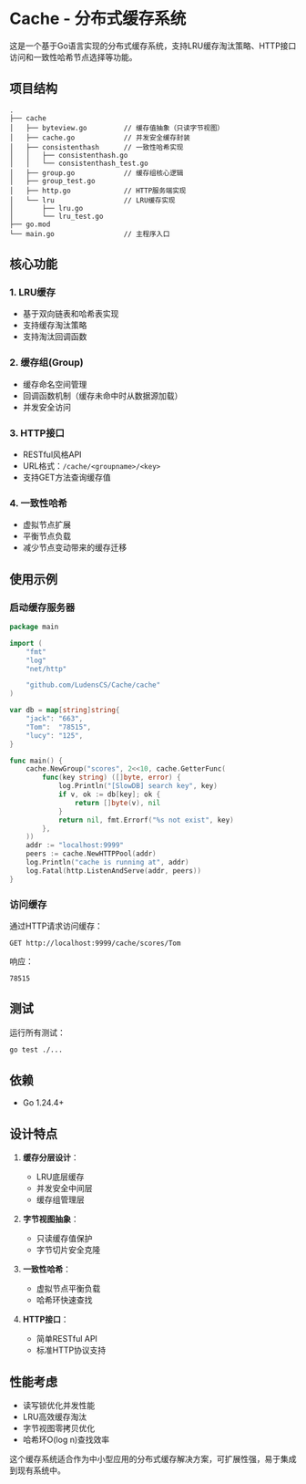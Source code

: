 # Cache - 分布式缓存系统

这是一个基于Go语言实现的分布式缓存系统，支持LRU缓存淘汰策略、HTTP接口访问和一致性哈希节点选择等功能。

## 项目结构

```
.
├── cache
│   ├── byteview.go         // 缓存值抽象（只读字节视图）
│   ├── cache.go            // 并发安全缓存封装
│   ├── consistenthash      // 一致性哈希实现
│   │   ├── consistenthash.go
│   │   └── consistenthash_test.go
│   ├── group.go            // 缓存组核心逻辑
│   ├── group_test.go
│   ├── http.go             // HTTP服务端实现
│   └── lru                 // LRU缓存实现
│       ├── lru.go
│       └── lru_test.go
├── go.mod
└── main.go                 // 主程序入口
```

## 核心功能

### 1. LRU缓存
- 基于双向链表和哈希表实现
- 支持缓存淘汰策略
- 支持淘汰回调函数

### 2. 缓存组(Group)
- 缓存命名空间管理
- 回调函数机制（缓存未命中时从数据源加载）
- 并发安全访问

### 3. HTTP接口
- RESTful风格API
- URL格式：`/cache/<groupname>/<key>`
- 支持GET方法查询缓存值

### 4. 一致性哈希
- 虚拟节点扩展
- 平衡节点负载
- 减少节点变动带来的缓存迁移

## 使用示例

### 启动缓存服务器

```go
package main

import (
	"fmt"
	"log"
	"net/http"

	"github.com/LudensCS/Cache/cache"
)

var db = map[string]string{
	"jack": "663",
	"Tom":  "78515",
	"lucy": "125",
}

func main() {
	cache.NewGroup("scores", 2<<10, cache.GetterFunc(
		func(key string) ([]byte, error) {
			log.Println("[SlowDB] search key", key)
			if v, ok := db[key]; ok {
				return []byte(v), nil
			}
			return nil, fmt.Errorf("%s not exist", key)
		},
	))
	addr := "localhost:9999"
	peers := cache.NewHTTPPool(addr)
	log.Println("cache is running at", addr)
	log.Fatal(http.ListenAndServe(addr, peers))
}
```

### 访问缓存

通过HTTP请求访问缓存：
```
GET http://localhost:9999/cache/scores/Tom
```

响应：
```
78515
```

## 测试

运行所有测试：
```bash
go test ./...
```

## 依赖

- Go 1.24.4+

## 设计特点

1. **缓存分层设计**：
   - LRU底层缓存
   - 并发安全中间层
   - 缓存组管理层

2. **字节视图抽象**：
   - 只读缓存值保护
   - 字节切片安全克隆

3. **一致性哈希**：
   - 虚拟节点平衡负载
   - 哈希环快速查找

4. **HTTP接口**：
   - 简单RESTful API
   - 标准HTTP协议支持

## 性能考虑

- 读写锁优化并发性能
- LRU高效缓存淘汰
- 字节视图零拷贝优化
- 哈希环O(log n)查找效率

这个缓存系统适合作为中小型应用的分布式缓存解决方案，可扩展性强，易于集成到现有系统中。